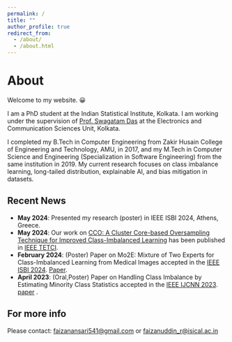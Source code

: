 ```yaml
---
permalink: /
title: ""
author_profile: true
redirect_from: 
  - /about/
  - /about.html
---
```

<!---
<p style="text-align: right;">فَإِنَّ مَعَ العُسرِ يُسرًا</p> 
<p style="text-align: right;">"So, surely with hardship comes ease"</p>
 <p style="text-align: center;">fa-ʾinna maʿa l-ʿusri yusra</p>-->

About
======
Welcome to my website. 😀

I am a PhD student at the Indian Statistical Institute, Kolkata. I am working under the supervision of [Prof. Swagatam Das](https://www.isical.ac.in/~swagatam.das/) at the Electronics and Communication Sciences Unit, Kolkata.

I completed my B.Tech in Computer Engineering from Zakir Husain College of Engineering and Technology, AMU, in 2017, and my M.Tech in Computer Science and Engineering (Specialization in Software Engineering) from the same institution in 2019. My current research focuses on class imbalance learning, long-tailed distribution, explainable AI, and bias mitigation in datasets.


<!---
If you have any questions or comments, please feel free to contact me at faizanansari541@gmail.com.


Getting started
======
1. Register a GitHub account if you don't have one and confirm your e-mail (required!)
1. Fork [this repository](https://github.com/academicpages/academicpages.github.io) by clicking the "fork" button in the top right. 
1. Go to the repository's settings (rightmost item in the tabs that start with "Code", should be below "Unwatch"). Rename the repository "[your GitHub username].github.io", which will also be your website's URL.
1. Set site-wide configuration and create content & metadata (see below -- also see [this set of diffs](http://archive.is/3TPas) showing what files were changed to set up [an example site](https://getorg-testacct.github.io) for a user with the username "getorg-testacct")
1. Upload any files (like PDFs, .zip files, etc.) to the files/ directory. They will appear at https://[your GitHub username].github.io/files/example.pdf.  
1. Check status by going to the repository settings, in the "GitHub pages" section

Site-wide configuration
------
The main configuration file for the site is in the base directory in [_config.yml](https://github.com/academicpages/academicpages.github.io/blob/master/_config.yml), which defines the content in the sidebars and other site-wide features. You will need to replace the default variables with ones about yourself and your site's github repository. The configuration file for the top menu is in [_data/navigation.yml](https://github.com/academicpages/academicpages.github.io/blob/master/_data/navigation.yml). For example, if you don't have a portfolio or blog posts, you can remove those items from that navigation.yml file to remove them from the header. 

Create content & metadata
------
For site content, there is one markdown file for each type of content, which are stored in directories like _publications, _talks, _posts, _teaching, or _pages. For example, each talk is a markdown file in the [_talks directory](https://github.com/academicpages/academicpages.github.io/tree/master/_talks). At the top of each markdown file is structured data in YAML about the talk, which the theme will parse to do lots of cool stuff. The same structured data about a talk is used to generate the list of talks on the [Talks page](https://academicpages.github.io/talks), each [individual page](https://academicpages.github.io/talks/2012-03-01-talk-1) for specific talks, the talks section for the [CV page](https://academicpages.github.io/cv), and the [map of places you've given a talk](https://academicpages.github.io/talkmap.html) (if you run this [python file](https://github.com/academicpages/academicpages.github.io/blob/master/talkmap.py) or [Jupyter notebook](https://github.com/academicpages/academicpages.github.io/blob/master/talkmap.ipynb), which creates the HTML for the map based on the contents of the _talks directory).

**Markdown generator**

I have also created [a set of Jupyter notebooks](https://github.com/academicpages/academicpages.github.io/tree/master/markdown_generator
) that converts a CSV containing structured data about talks or presentations into individual markdown files that will be properly formatted for the Academic Pages template. The sample CSVs in that directory are the ones I used to create my own personal website at stuartgeiger.com. My usual workflow is that I keep a spreadsheet of my publications and talks, then run the code in these notebooks to generate the markdown files, then commit and push them to the GitHub repository.

How to edit your site's GitHub repository
------
Many people use a git client to create files on their local computer and then push them to GitHub's servers. If you are not familiar with git, you can directly edit these configuration and markdown files directly in the github.com interface. Navigate to a file (like [this one](https://github.com/academicpages/academicpages.github.io/blob/master/_talks/2012-03-01-talk-1.md) and click the pencil icon in the top right of the content preview (to the right of the "Raw | Blame | History" buttons). You can delete a file by clicking the trashcan icon to the right of the pencil icon. You can also create new files or upload files by navigating to a directory and clicking the "Create new file" or "Upload files" buttons. 


Example: editing a markdown file for a talk
![Editing a markdown file for a talk](/images/editing-talk.png) 
-->

## Recent News
<!---
* **April 2025** Our work on .
* **march 2025** Our work on "Multimodal Variational Autoencoder: a Barycentric View" has been accepted in AAAI 2025 as an **oral** presentation. [Preprint](https://arxiv.org/pdf/2412.20487) available.
* **October 2024** Our work on [Examining heterogeneity in dementia using data-driven unsupervised clustering of cognitive profiles](https://journals.plos.org/plosone/article?id=10.1371/journal.pone.0313425) has been published in PlOS One.
* **September 2024** Our JAMIA Open paper [HiMAL: Multimodal Hierarchical Multi-task Auxiliary Learning framework for predicting Alzheimer’s disease progression](https://academic.oup.com/jamiaopen/article/7/3/ooae087/7759862?login=true) is now published and online.-->
* **May 2024**: Presented my research (poster) in IEEE ISBI 2024, Athens, Greece.
* **May 2024**: Our work on [CCO: A Cluster Core-based Oversampling Technique for Improved Class-Imbalanced Learning](https://ieeexplore.ieee.org/document/10555431) has been published in [IEEE TETCI](https://ieeexplore.ieee.org/xpl/RecentIssue.jsp?punumber=7433297).
* **February 2024**: (Poster) Paper on Mo2E: Mixture of Two Experts for Class-Imbalanced Learning from Medical Images accepted in the [IEEE ISBI 2024](https://biomedicalimaging.org/2024/). [Paper](https://ieeexplore.ieee.org/document/10635212).
* **April 2023**: (Oral,Poster) Paper on Handling Class Imbalance by Estimating Minority Class Statistics accepted in the [IEEE IJCNN 2023](https://2023.ijcnn.org/). [paper](https://ieeexplore.ieee.org/document/10191975) .



For more info
------
Please contact: [faizanansari541@gmail.com](mailto:faizanansari541@gmail.com) or [faizanuddin_r@isical.ac.in](mailto:faizanuddin\_r@isical.ac.in)
